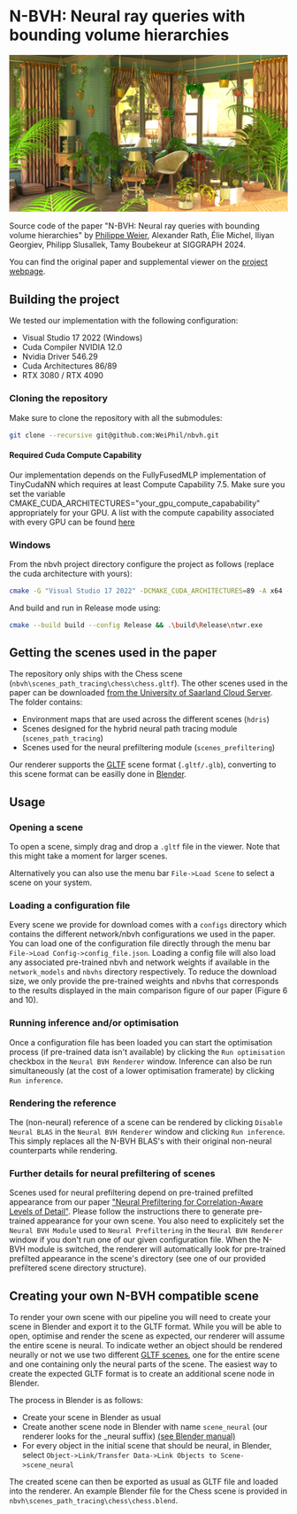 # N-BVH: Neural ray queries with bounding volume hierarchies

![Alt text](./nbvh/teaser.jpg "N-BVH Teaser")

Source code of the paper "N-BVH: Neural ray queries with bounding volume hierarchies" by [Philippe Weier](https://weiphil.github.io/portfolio/), Alexander Rath, Élie Michel, Iliyan Georgiev, Philipp Slusallek, Tamy Boubekeur at SIGGRAPH 2024.

You can find the original paper and supplemental viewer on the [project webpage](https://weiphil.github.io/portfolio/neural_bvh).

## Building the project

We tested our implementation with the following configuration:

- Visual Studio 17 2022 (Windows)
- Cuda Compiler NVIDIA 12.0
- Nvidia Driver 546.29
- Cuda Architectures 86/89
- RTX 3080 / RTX 4090

### Cloning the repository

Make sure to clone the repository with all the submodules:

```bash
git clone --recursive git@github.com:WeiPhil/nbvh.git
```

#### Required Cuda Compute Capability

Our implementation depends on the FullyFusedMLP implementation of TinyCudaNN which requires at least Compute Capability 7.5.
Make sure you set the variable CMAKE_CUDA_ARCHITECTURES="your_gpu_compute_capabability" appropriately for your GPU. A list with the compute capability associated with every GPU can be found [here](https://developer.nvidia.com/cuda-gpus)

### Windows

From the nbvh project directory configure the project as follows (replace the cuda architecture with yours):

```bash
cmake -G "Visual Studio 17 2022" -DCMAKE_CUDA_ARCHITECTURES=89 -A x64 -B build
```
And build and run in Release mode using:
```bash
cmake --build build --config Release && .\build\Release\ntwr.exe
```
 
## Getting the scenes used in the paper

The repository only ships with the Chess scene (`nbvh\scenes_path_tracing\chess\chess.gltf`). The other scenes used in the paper can be downloaded [from the University of Saarland Cloud Server](https://oc.cs.uni-saarland.de/owncloud/index.php/s/b33TTcX9ZCS2m2X). The folder contains:
- Environment maps that are used across the different scenes (`hdris`) 
- Scenes designed for the hybrid neural path tracing module (`scenes_path_tracing`)
- Scenes used for the neural prefiltering module (`scenes_prefiltering`)

Our renderer supports the [GLTF](https://www.khronos.org/gltf/) scene format (`.gltf/.glb`), converting to this scene format can be easilly done in [Blender](https://www.blender.org/).

## Usage

### Opening a scene

To open a scene, simply drag and drop a `.gltf` file in the viewer. Note that this might take a moment for larger scenes.

Alternatively you can also use the menu bar `File->Load Scene` to select a scene on your system.

### Loading a configuration file

Every scene we provide for download comes with a `configs` directory which contains the different network/nbvh configurations we used in the paper. You can load one of the configuration file directly through the menu bar `File->Load Config->config_file.json`. Loading a config file will also load any associated pre-trained nbvh and network weights if available in the `network_models` and `nbvhs` directory respectively. To reduce the download size, we only provide the pre-trained weights and nbvhs that corresponds to the results displayed in the main comparison figure of our paper (Figure 6 and 10).

### Running inference and/or optimisation

Once a configuration file has been loaded you can start the optimisation process (if pre-trained data isn't available) by clicking the `Run optimisation` checkbox in the `Neural BVH Renderer` window. Inference can also be run simultaneously (at the cost of a lower optimisation framerate) by clicking `Run inference`.

### Rendering the reference

The (non-neural) reference of a scene can be rendered by clicking `Disable Neural BLAS` in the `Neural BVH Renderer` window and clicking `Run inference`. This simply replaces all the N-BVH BLAS's with their original non-neural counterparts while rendering.

### Further details for neural prefiltering of scenes

Scenes used for neural prefiltering depend on pre-trained prefilted appearance from our paper ["Neural Prefiltering for Correlation-Aware Levels of Detail"](https://github.com/WeiPhil/neural_lod). Please follow the instructions there to generate pre-trained appearance for your own scene. You also need to explicitely set the `Neural BVH Module` used to `Neural Prefiltering` in the `Neural BVH Renderer` window if you don't run one of our given configuration file. When the N-BVH module is switched, the renderer will automatically look for pre-trained prefilted appearance in the scene's directory (see one of our provided prefiltered scene directory structure). 

## Creating your own N-BVH compatible scene

To render your own scene with our pipeline you will need to create your scene in Blender and export it to the GLTF format. While you will be able to open, optimise and render the scene as expected, our renderer will assume the entire scene is neural. To indicate wether an object should be rendered neurally or not we use two different [GLTF scenes](https://github.khronos.org/glTF-Tutorials/gltfTutorial/gltfTutorial_004_ScenesNodes.html), one for the entire scene and one containing only the neural parts of the scene. The easiest way to create the expected GLTF format is to create an additional scene node in Blender. 

The process in Blender is as follows:
- Create your scene in Blender as usual
- Create another scene node in Blender with name `scene_neural` (our renderer looks for the _neural suffix) [(see Blender manual)](https://docs.blender.org/manual/en/latest/scene_layout/scene/introduction.html)
- For every object in the initial scene that should be neural, in Blender, select `Object->Link/Transfer Data->Link Objects to Scene->scene_neural`

The created scene can then be exported as usual as GLTF file and loaded into the renderer. An example Blender file for the Chess scene is provided in `nbvh\scenes_path_tracing\chess\chess.blend`. 

<!-- ### Citation

```bibtex
@article{}
``` -->